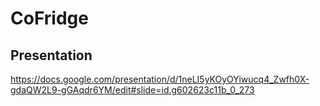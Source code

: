# CoFridge

## Presentation

https://docs.google.com/presentation/d/1neLI5yKOyOYiwucq4_Zwfh0X-gdaQW2L9-gGAqdr6YM/edit#slide=id.g602623c11b_0_273
